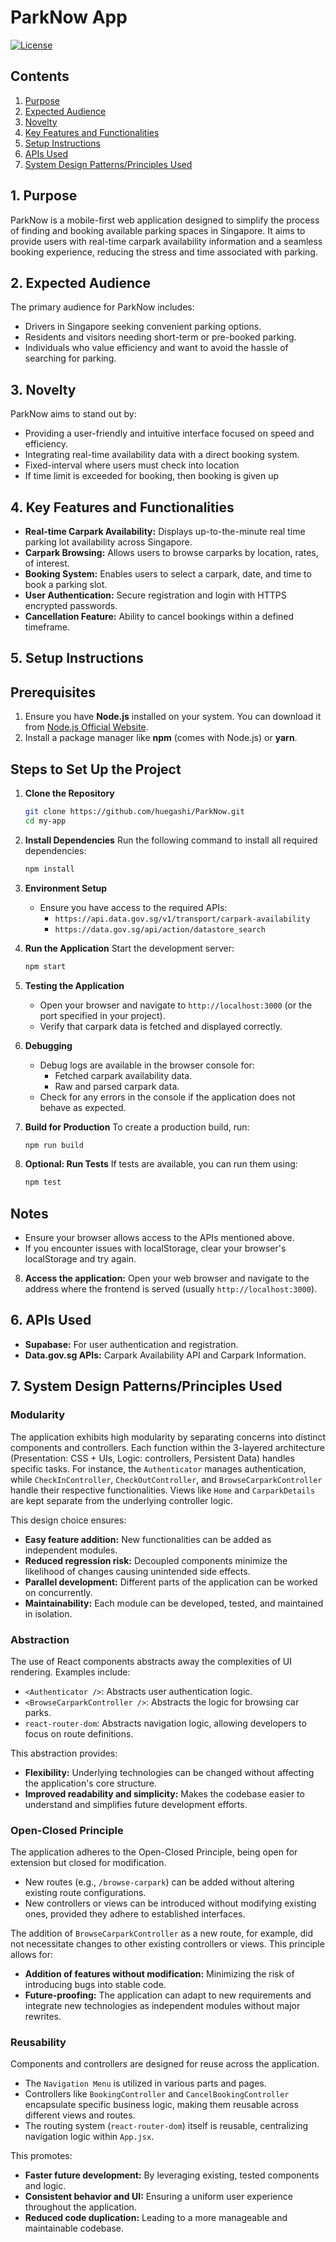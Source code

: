 # ParkNow App

[![License](https://img.shields.io/badge/License-MIT-yellow.svg)](https://opensource.org/licenses/MIT)

## Contents

1.  [Purpose](#purpose)
2.  [Expected Audience](#expected-audience)
3.  [Novelty](#novelty)
4.  [Key Features and Functionalities](#key-features-and-functionalities)
5.  [Setup Instructions](#setup-instructions)
6.  [APIs Used](#apis-used)
7.  [System Design Patterns/Principles Used](#system-design-patterns-principles-used)

## 1. Purpose <a name="purpose"></a>

ParkNow is a mobile-first web application designed to simplify the process of finding and booking available parking spaces in Singapore. It aims to provide users with real-time carpark availability information and a seamless booking experience, reducing the stress and time associated with parking.

## 2. Expected Audience <a name="expected-audience"></a>

The primary audience for ParkNow includes:

* Drivers in Singapore seeking convenient parking options.
* Residents and visitors needing short-term or pre-booked parking.
* Individuals who value efficiency and want to avoid the hassle of searching for parking.

## 3. Novelty <a name="novelty"></a>

ParkNow aims to stand out by:

* Providing a user-friendly and intuitive interface focused on speed and efficiency.
* Integrating real-time availability data with a direct booking system.
* Fixed-interval where users must check into location
* If time limit is exceeded for booking, then booking is given up

## 4. Key Features and Functionalities <a name="key-features-and-functionalities"></a>

* **Real-time Carpark Availability:** Displays up-to-the-minute real time parking lot availability across Singapore.
* **Carpark Browsing:** Allows users to browse carparks by location, rates, of interest.
* **Booking System:** Enables users to select a carpark, date, and time to book a parking slot.
* **User Authentication:** Secure registration and login with HTTPS encrypted passwords.
* **Cancellation Feature:** Ability to cancel bookings within a defined timeframe.

## 5. Setup Instructions <a name="setup-instructions"></a>

## Prerequisites
1. Ensure you have **Node.js** installed on your system. You can download it from [Node.js Official Website](https://nodejs.org/).
2. Install a package manager like **npm** (comes with Node.js) or **yarn**.

## Steps to Set Up the Project

1. **Clone the Repository**
   ```bash
   git clone https://github.com/huegashi/ParkNow.git
   cd my-app
   ```

2. **Install Dependencies**
   Run the following command to install all required dependencies:
   ```bash
   npm install
   ```

3. **Environment Setup**
   - Ensure you have access to the required APIs:
     - `https://api.data.gov.sg/v1/transport/carpark-availability`
     - `https://data.gov.sg/api/action/datastore_search`

4. **Run the Application**
   Start the development server:
   ```bash
   npm start
   ```

5. **Testing the Application**
   - Open your browser and navigate to `http://localhost:3000` (or the port specified in your project).
   - Verify that carpark data is fetched and displayed correctly.

6. **Debugging**
   - Debug logs are available in the browser console for:
     - Fetched carpark availability data.
     - Raw and parsed carpark data.
   - Check for any errors in the console if the application does not behave as expected.

7. **Build for Production**
   To create a production build, run:
   ```bash
   npm run build
   ```

8. **Optional: Run Tests**
   If tests are available, you can run them using:
   ```bash
   npm test
   ```

## Notes
- Ensure your browser allows access to the APIs mentioned above.
- If you encounter issues with localStorage, clear your browser's localStorage and try again.


8.  **Access the application:** Open your web browser and navigate to the address where the frontend is served (usually `http://localhost:3000`).

## 6. APIs Used <a name="apis-used"></a>

* **Supabase:** For user authentication and registration.
* **Data.gov.sg APIs:** Carpark Availability API and Carpark Information.

## 7. System Design Patterns/Principles Used <a name="system-design-patterns-principles-used"></a>
### Modularity

The application exhibits high modularity by separating concerns into distinct components and controllers. Each function within the 3-layered architecture (Presentation: CSS + UIs, Logic: controllers, Persistent Data) handles specific tasks. For instance, the `Authenticator` manages authentication, while `CheckInController`, `CheckOutController`, and `BrowseCarparkController` handle their respective functionalities. Views like `Home` and `CarparkDetails` are kept separate from the underlying controller logic.

This design choice ensures:

* **Easy feature addition:** New functionalities can be added as independent modules.
* **Reduced regression risk:** Decoupled components minimize the likelihood of changes causing unintended side effects.
* **Parallel development:** Different parts of the application can be worked on concurrently.
* **Maintainability:** Each module can be developed, tested, and maintained in isolation.

### Abstraction

The use of React components abstracts away the complexities of UI rendering. Examples include:

* `<Authenticator />`: Abstracts user authentication logic.
* `<BrowseCarparkController />`: Abstracts the logic for browsing car parks.
* `react-router-dom`: Abstracts navigation logic, allowing developers to focus on route definitions.

This abstraction provides:

* **Flexibility:** Underlying technologies can be changed without affecting the application's core structure.
* **Improved readability and simplicity:** Makes the codebase easier to understand and simplifies future development efforts.

### Open-Closed Principle

The application adheres to the Open-Closed Principle, being open for extension but closed for modification.

* New routes (e.g., `/browse-carpark`) can be added without altering existing route configurations.
* New controllers or views can be introduced without modifying existing ones, provided they adhere to established interfaces.

The addition of `BrowseCarparkController` as a new route, for example, did not necessitate changes to other existing controllers or views. This principle allows for:

* **Addition of features without modification:** Minimizing the risk of introducing bugs into stable code.
* **Future-proofing:** The application can adapt to new requirements and integrate new technologies as independent modules without major rewrites.

### Reusability

Components and controllers are designed for reuse across the application.

* The `Navigation Menu` is utilized in various parts and pages.
* Controllers like `BookingController` and `CancelBookingController` encapsulate specific business logic, making them reusable across different views and routes.
* The routing system (`react-router-dom`) itself is reusable, centralizing navigation logic within `App.jsx`.

This promotes:

* **Faster future development:** By leveraging existing, tested components and logic.
* **Consistent behavior and UI:** Ensuring a uniform user experience throughout the application.
* **Reduced code duplication:** Leading to a more manageable and maintainable codebase.

